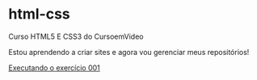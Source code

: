 # html-css
 Curso HTML5 E CSS3 do CursoemVideo

 Estou aprendendo a criar sites e agora vou gerenciar meus repositórios!

<a href="https://florianosimon.github.io/html-css/exercicios/ex001/index.html">Executando o exercício 001</a>
